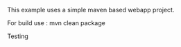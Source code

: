 This example uses a simple maven based webapp project.

For build use : mvn clean package

Testing

